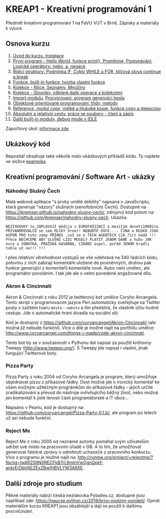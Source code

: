 # KREAP1 - Kreativní programování 1

Předmět kreativní programování 1 na FaVU VUT v Brně.
Zápisky a materiály k výuce.

## Osnova kurzu

1. [Úvod do kurzu, Instalace](1/README.md)
2. [První program - Hello World, funkce print(), Proměnné, Porovnávání, Logické operátory: nebo, a, negace](2/README.md)
3. [Řídící struktury: Podmínka IF, Cykly WHILE a FOR, klíčová slova continue a break](3/README.md)
4. [Funkce, built-in funkce, tvorba vlastní funkce](4/README.md)
5. [Kolekce - Ntice, Seznamy, Množiny](5/README.md)
6. [Kolekce - Slovníky, některé další operace s kolekcemi](6/README.md)
7. [Import modulu](7/README.md), [Procvicovani: program generujici hesla](examples/password-generator)
8. [Objektově orientované programování: třídy, metody](8/README.md)
9. [Reference, modul copy, mělké a hluboké kopie, funkce copy a deepcopy](9/README.md)
10. [Absolutní a relativní cesty, práce se soubory - čtení a zápis](10/README.md)
11. [Další built-in moduly, debug mode v IDLE](11/README.md)

Zápočtový úkol: [informace zde](zapocet/README.md)

## Ukázkový kód

Repositář obsahuje také několik málo ukázkových příkladů kódu.
Ty najdete ve složce [examples](examples/).

## Kreativní programování / Software Art - ukázky

### Náhodný Slušný Čech

Malá webová aplikace "s prvky umělé debility" napsaná v JavaScriptu, která generuje "názory" slušných (xenofobních) Čechů. Dostupné na https://jkremser.github.io/nahodny-slusny-cech/, zdrojový kód potom na: https://github.com/jkremser/nahodny-slusny-cech. Ukázka:

```
NEZISKOVKY tu ZAPLAVUJÍ médija s EUROFAŠIZACÍ a mezitím deseti1000íce PŘIVANDROVALCŮ se sem MLČKY hrne!! NEBUĎTE OVCE.... ČINA a RUSKO JSOU ASPOŇ PRO tuto zemy PŘÍNOS ,což se o TĚCH AGENTECH CIA říct nedá !!! Přece NECHCEME ABY SLUŠNÍ LIDI MUSELY PLATIT JENOM DANĚ a hubu JAK ovce a SOBOTKA, PRAŽSKÁ KAVÁRNA, CIKÁNI aspol. pořád JENOM kradli tohle už ne!!! !!!
```

I přes relativní věrohodnost výstupů se vše odehrává na 340 řádcích kódu, polovinu z nich zabírají komentáře uložené do proměnných, druhou pak funkce generující z komentářů komentáře nové.
Autor není umělec, ale programátor povoláním.
I tak jde ale o velmi povedené angažované dílo.

### Akron & Cincinnati

Akron & Cincinnati z roku 2012 je twitterový bot umělce Coryho Arcangela.
Tento skript v programovacím jazyce Perl automaticky zveřejňuje na Twitter posty v zažitém tvaru `město-->město` a tím předstírá, že vlastník účtu hodně cestuje.
Jde o automatické hraní divadla na sociální síti.

Kód je dostupný z https://github.com/coryarcangel/Akron-Cincinnati/ (ale možná již nebude funkční).
Více o díle je možné najít na portfoliu umělce: http://www.coryarcangel.com/things-i-made/code-akron-cincinnati.

Tento bot by se v současnosti v Pythonu dal napsat za použití knihovny Tweepy (http://www.tweepy.org/).
S Tweepy jde napsat i vlastní, jinak fungující Twitterové boty.

### Pizza Party

Pizza Party z roku 2004 od Coryho Arcangela je program, který umožňuje objednávat pizzu z příkazové řádky.
Dost možná jde o ironický komentář ke všem možným užitečným prográmkům do příkazové řádky - jejich určité zradikalizování a převod do nástroje ovlivňujícího běžný život, nebo možná jen komentář k jisté lenosti části programátorské a IT obce...

Napsáno v Pearlu, kód je dostupný na: https://github.com/coryarcangel/Pizza-Party-0.1.b/, ale program po letech už asi nebude funkční.

### Reject Me

Reject Me z roku 2005 od neznámé autorky pomáhal svým uživatelům udržet své místo na pracovním úřadě v GB.
A to tím, že umožňoval generovat falešné zprávy o odmítnutí uchazeče z pracovního konkurzu.
Více o programu je možné najít na: http://runme.org/project/+rejectme/?fbclid=IwAR256N0RECFkB7rL9mInVwGgnQpkf-ankrErDbVAEZExZBwIHBVLYW3A85E.

## Další zdroje pro studium

Pěkné materiály nabízí česká neziskovka Pyladies.cz, dostupné jsou například zde: https://naucse.python.cz/2019/brno-podzim-pondeli/.
Oproti materiálům kurzu KREAP1 jsou obsáhlejší a dají se použít k dalšímu procvičování.

